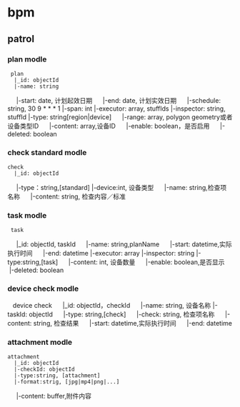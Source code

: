 # bpm
## patrol
### plan modle
     plan
      |_id: objectId
      |-name: string
      |-start: date, 计划起效日期
      |-end: date, 计划实效日期
      |-schedule: string, 30 9 * * * 1
      |-span: int 
      |-executor: array, stuffIds
      |-inspector: string, stuffId
      |-type: string[region|device]
      |-range: array, polygon geometry或者设备类型ID
      |-content: array,设备ID
      |-enable: boolean，是否启用
      |-deleted: boolean
### check standard modle
    check
      |_id: objectId
      |-type：string,[standard]
      |-device:int, 设备类型
      |-name: string,检查项名称
      |-content: string, 检查内容／标准

### task modle
     task
      |_id: objectId, taskId
      |-name: string,planName
      |-start: datetime,实际执行时间
      |-end: datetime
      |-executor: array
      |-inspector: string
      |-type:string,[task]
      |-content: int, 设备数量
      |-enable: boolean,是否显示
      |-deleted: boolean
### device check modle
    device check
      |_id: objectId，checkId
      |-name: string, 设备名称
      |-taskId: objectId
      |-type: string,[check]
      |-check: string, 检查项名称
      |-content: string, 检查结果
      |-start: datetime,实际执行时间
      |-end: datetime
      
### attachment modle
    attachment 
      |_id: objectId
      |-checkId: objectId
      |-type:string, [attachment]
      |-format:strig, [jpg|mp4|png|...]
      |-content: buffer,附件内容
      
